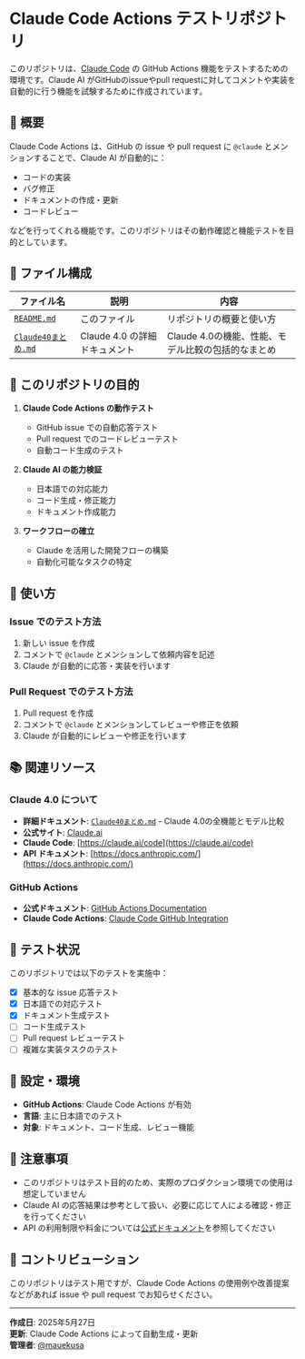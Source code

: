 # Claude Code Actions テストリポジトリ

このリポジトリは、[Claude Code](https://claude.ai/code) の GitHub Actions 機能をテストするための環境です。Claude AI がGitHubのissueやpull requestに対してコメントや実装を自動的に行う機能を試験するために作成されています。

## 📖 概要

Claude Code Actions は、GitHub の issue や pull request に `@claude` とメンションすることで、Claude AI が自動的に：
- コードの実装
- バグ修正
- ドキュメントの作成・更新
- コードレビュー

などを行ってくれる機能です。このリポジトリはその動作確認と機能テストを目的としています。

## 📁 ファイル構成

| ファイル名 | 説明 | 内容 |
|------------|------|------|
| [`README.md`](./README.md) | このファイル | リポジトリの概要と使い方 |
| [`Claude40まとめ.md`](./Claude40まとめ.md) | Claude 4.0 の詳細ドキュメント | Claude 4.0の機能、性能、モデル比較の包括的なまとめ |

## 🎯 このリポジトリの目的

1. **Claude Code Actions の動作テスト**
   - GitHub issue での自動応答テスト
   - Pull request でのコードレビューテスト
   - 自動コード生成のテスト

2. **Claude AI の能力検証**
   - 日本語での対応能力
   - コード生成・修正能力
   - ドキュメント作成能力

3. **ワークフローの確立**
   - Claude を活用した開発フローの構築
   - 自動化可能なタスクの特定

## 🚀 使い方

### Issue でのテスト方法
1. 新しい issue を作成
2. コメントで `@claude` とメンションして依頼内容を記述
3. Claude が自動的に応答・実装を行います

### Pull Request でのテスト方法
1. Pull request を作成
2. コメントで `@claude` とメンションしてレビューや修正を依頼
3. Claude が自動的にレビューや修正を行います

## 📚 関連リソース

### Claude 4.0 について
- **詳細ドキュメント**: [`Claude40まとめ.md`](./Claude40まとめ.md) - Claude 4.0の全機能とモデル比較
- **公式サイト**: [Claude.ai](https://claude.ai/)
- **Claude Code**: [https://claude.ai/code](https://claude.ai/code)
- **API ドキュメント**: [https://docs.anthropic.com/](https://docs.anthropic.com/)

### GitHub Actions
- **公式ドキュメント**: [GitHub Actions Documentation](https://docs.github.com/en/actions)
- **Claude Code Actions**: [Claude Code GitHub Integration](https://docs.anthropic.com/en/docs/claude-code)

## 🧪 テスト状況

このリポジトリでは以下のテストを実施中：

- [x] 基本的な issue 応答テスト
- [x] 日本語での対応テスト
- [x] ドキュメント生成テスト
- [ ] コード生成テスト
- [ ] Pull request レビューテスト
- [ ] 複雑な実装タスクのテスト

## 🔧 設定・環境

- **GitHub Actions**: Claude Code Actions が有効
- **言語**: 主に日本語でのテスト
- **対象**: ドキュメント、コード生成、レビュー機能

## 📝 注意事項

- このリポジトリはテスト目的のため、実際のプロダクション環境での使用は想定していません
- Claude AI の応答結果は参考として扱い、必要に応じて人による確認・修正を行ってください
- API の利用制限や料金については[公式ドキュメント](https://docs.anthropic.com/)を参照してください

## 🤝 コントリビューション

このリポジトリはテスト用ですが、Claude Code Actions の使用例や改善提案などがあれば issue や pull request でお知らせください。

---

**作成日**: 2025年5月27日  
**更新**: Claude Code Actions によって自動生成・更新  
**管理者**: [@mauekusa](https://github.com/mauekusa)
